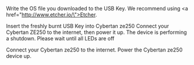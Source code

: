 Write the OS file you downloaded to the USB Key. We recommend using <a href=\"http://www.etcher.io/\">Etcher</a>.

Insert the freshly burnt USB Key into Cybertan ze250
Connect your Cybertan ZE250 to the internet, then power it up.
The device is performing a shutdown. Please wait until all LEDs are off

Connect your Cybertan ze250 to the internet. Power the Cybertan ze250 device up.